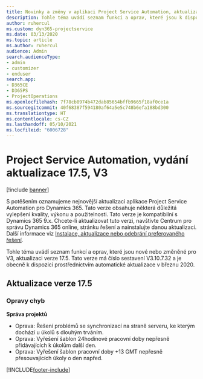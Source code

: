 ```yaml
---
title: Novinky a změny v aplikaci Project Service Automation, aktualizace verze 17.5, oprava hotfix, V3
description: Tohle téma uvádí seznam funkcí a oprav, které jsou k dispozici v Project Service Automation, aktualizace verze 17.5, V3.
author: ruhercul
ms.custom: dyn365-projectservice
ms.date: 03/13/2020
ms.topic: article
ms.author: ruhercul
audience: Admin
search.audienceType:
- admin
- customizer
- enduser
search.app:
- D365CE
- D365PS
- ProjectOperations
ms.openlocfilehash: 7f78cb8974b472dab85654bffb9665f18af0ce1a
ms.sourcegitcommit: 40f68387f594180af64a5e5c748b6efa188bd300
ms.translationtype: HT
ms.contentlocale: cs-CZ
ms.lasthandoff: 05/10/2021
ms.locfileid: "6006728"
---
```

# <a name="project-service-automation-update-release-175-v3"></a>Project Service Automation, vydání aktualizace 17.5, V3

[!include [banner](../includes/psa-now-project-operations.md)]

S potěšením oznamujeme nejnovější aktualizaci aplikace Project Service Automation pro Dynamics 365. Tato verze obsahuje některá důležitá vylepšení kvality, výkonu a použitelnosti.  Tato verze je kompatibilní s Dynamics 365 9.x. Chcete-li aktualizovat tuto verzi, navštivte Centrum pro správu Dynamics 365 online, stránku řešení a nainstalujte danou aktualizaci. Další informace viz [Instalace, aktualizace nebo odebrání preferovaného řešení](/power-platform/admin/install-remove-preferred-solution).

Tohle téma uvádí seznam funkcí a oprav, které jsou nové nebo změněné pro V3, aktualizaci verze 17.5. Tato verze má číslo sestavení V3.10.7.32 a je obecně k dispozici prostřednictvím automatické aktualizace v březnu 2020.


## <a name="update-release-175"></a>Aktualizace verze 17.5

### <a name="bug-fixes"></a>Opravy chyb


**Správa projektů**

- Oprava: Řešení problémů se synchronizací na straně serveru, ke kterým dochází u úkolů s dlouhým trváním.
- Oprava: Vyřešení šablon 24hodinové pracovní doby nepřesně přidávajících k úkolům další den.
- Oprava: Vyřešení šablon pracovní doby +13 GMT nepřesně přesouvajících úkoly o den napřed.



[!INCLUDE[footer-include](../includes/footer-banner.md)]